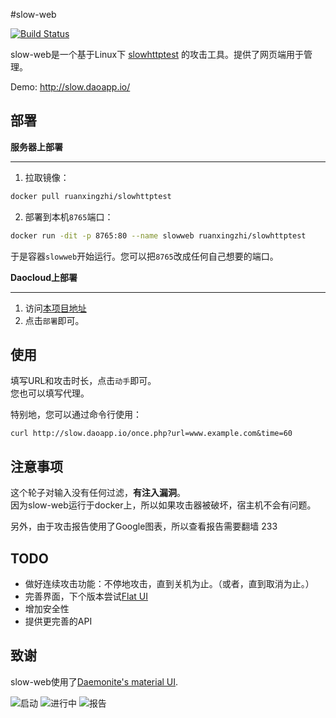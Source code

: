 #slow-web

[![Build Status](https://travis-ci.org/Ruanxingzhi/slowhttptest-for-docker.svg?branch=master)](https://travis-ci.org/Ruanxingzhi/slowhttptest-for-docker)

slow-web是一个基于Linux下 [slowhttptest](https://github.com/shekyan/slowhttptest) 的攻击工具。提供了网页端用于管理。

Demo: http://slow.daoapp.io/

## 部署

**服务器上部署**

---

1. 拉取镜像：
```bash
docker pull ruanxingzhi/slowhttptest
```

2. 部署到本机`8765`端口：
```bash
docker run -dit -p 8765:80 --name slowweb ruanxingzhi/slowhttptest
```

于是容器`slowweb`开始运行。您可以把`8765`改成任何自己想要的端口。

**Daocloud上部署**

---

1. 访问[本项目地址](https://dashboard.daocloud.io/packages/6de4a584-11fa-4a6a-98d5-0b65682ee168)
2. 点击`部署`即可。

## 使用
填写URL和攻击时长，点击`动手`即可。  
您也可以填写代理。

特别地，您可以通过命令行使用：
```
curl http://slow.daoapp.io/once.php?url=www.example.com&time=60
```

## 注意事项
这个轮子对输入没有任何过滤，**有注入漏洞**。  
因为slow-web运行于docker上，所以如果攻击器被破坏，宿主机不会有问题。

另外，由于攻击报告使用了Google图表，所以查看报告需要翻墙 233

## TODO
- 做好连续攻击功能：不停地攻击，直到关机为止。（或者，直到取消为止。）
- 完善界面，下个版本尝试[Flat UI](https://github.com/designmodo/Flat-UI)
- 增加安全性
- 提供更完善的API

## 致谢
slow-web使用了[Daemonite's material UI](https://github.com/Daemonite/material).

![启动](http://p1.bqimg.com/567571/e4a83c3b83418347.png)
![进行中](http://p1.bqimg.com/567571/1042553c0c43c9b2.png)
![报告](http://p1.bpimg.com/4851/28a2705532875326.png)
